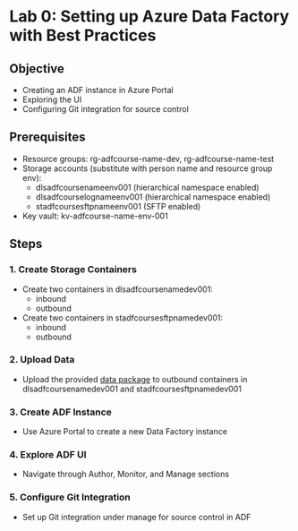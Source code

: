 # Lab 0: Setting up Azure Data Factory with Best Practices

## Objective
- Creating an ADF instance in Azure Portal
- Exploring the UI
- Configuring Git integration for source control

## Prerequisites
- Resource groups: rg-adfcourse-name-dev, rg-adfcourse-name-test
- Storage accounts (substitute with person name and resource group env):
  - dlsadfcoursenameenv001 (hierarchical namespace enabled)
  - dlsadfcourselognameenv001 (hierarchical namespace enabled)
  - stadfcoursesftpnameenv001 (SFTP enabled)
- Key vault: kv-adfcourse-name-env-001

## Steps

### 1. Create Storage Containers
- Create two containers in dlsadfcoursenamedev001:
  - inbound
  - outbound
- Create two containers in stadfcoursesftpnamedev001:
  - inbound
  - outbound

### 2. Upload Data
- Upload the provided [data package](./../data_package/) to outbound containers in dlsadfcoursenamedev001 and stadfcoursesftpnamedev001

### 3. Create ADF Instance
- Use Azure Portal to create a new Data Factory instance

### 4. Explore ADF UI
- Navigate through Author, Monitor, and Manage sections

### 5. Configure Git Integration
- Set up Git integration under manage for source control in ADF
